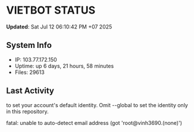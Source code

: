 # VIETBOT STATUS
**Updated**: Sat Jul 12 06:10:42 PM +07 2025

## System Info
- IP: 103.77.172.150
- Uptime: up 6 days, 21 hours, 58 minutes
- Files: 29613

## Last Activity

to set your account's default identity.
Omit --global to set the identity only in this repository.

fatal: unable to auto-detect email address (got 'root@vinh3690.(none)')
